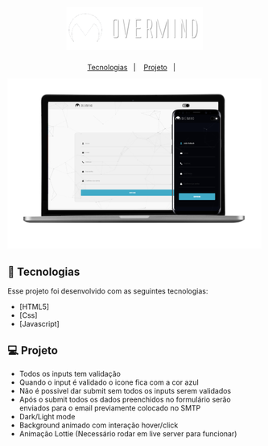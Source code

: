 <h1 align="center">
    <img alt="Overmind" size={100} title="Overmind" src=".github/logo-sm.png" />
</h1>

<p align="center">
  <a href="#-tecnologias">Tecnologias</a>&nbsp;&nbsp;&nbsp;|&nbsp;&nbsp;&nbsp;
  <a href="#-projeto">Projeto</a>&nbsp;&nbsp;&nbsp;|&nbsp;&nbsp;&nbsp;
</p>

<p align="center">
 <img src=".github/mock.png" alt="Mockup desktop and mobile" />
</p>

## 🚀 Tecnologias

Esse projeto foi desenvolvido com as seguintes tecnologias:

- [HTML5]
- [Css]
- [Javascript]

## 💻 Projeto

- Todos os inputs tem validação
- Quando o input é validado o icone fica com a cor azul
- Não é possivel dar submit sem todos os inputs serem validados
- Após o submit todos os dados preenchidos no formulário serão enviados para o email previamente colocado no SMTP
- Dark/Light mode
- Background animado com interação hover/click
- Animação Lottie (Necessário rodar em live server para funcionar)


